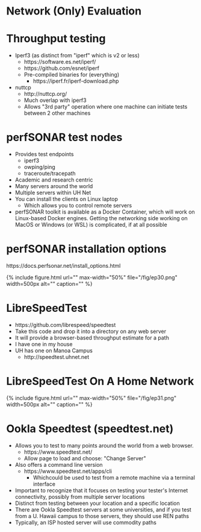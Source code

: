 # Network (Only) Evaluation

# Throughput testing

* Iperf3 \(as distinct from "iperf" which is v2 or less\)
  * https://software\.es\.net/iperf/
  * https://github\.com/esnet/iperf
  * Pre\-compiled binaries for \(everything\)
    * https://iperf\.fr/iperf\-download\.php
* nuttcp
  * http://nuttcp\.org/
  * Much overlap with iperf3
  * Allows "3rd party" operation where one machine can initiate tests between 2 other machines

# perfSONAR test nodes

* Provides test endpoints
  * iperf3
  * owping/ping
  * traceroute/tracepath
* Academic and research centric
* Many servers around the world
* Multiple servers within UH Net
* You can install the clients on Linux laptop
  * Which allows you to control remote servers
* perfSONAR toolkit is available as a Docker Container\, which will work on Linux\-based Docker engines\. Getting the networking side working on MacOS or Windows \(or WSL\) is complicated\, if at all possible

# perfSONAR installation options

https://docs\.perfsonar\.net/install\_options\.html

{% include figure.html url="" max-width="50%"
   file="/fig/ep30.png" width=500px alt="" caption="" %}

# LibreSpeedTest

* https://github\.com/librespeed/speedtest
* Take this code and drop it into a directory on any web server
* It will provide a browser\-based throughput estimate for a path
* I have one in my house
* UH has one on Manoa Campus
  * http://speedtest\.uhnet\.net

# LibreSpeedTest On A Home Network

{% include figure.html url="" max-width="50%"
   file="/fig/ep31.png" width=500px alt="" caption="" %}

# Ookla Speedtest (speedtest.net)

* Allows you to test to many points around the world from a web browser\.
  * https://www\.speedtest\.net/
  * Allow page to load and choose: "Change Server"
* Also offers a command line version
  * https://www\.speedtest\.net/apps/cli
    * Whichcould be used to test from a remote machine via a terminal interface
* Important to recognize that it focuses on testing your tester's Internet connectivity\, possibly from multiple server locations
* Distinct from testing between your location and a specific location
* There are Ookla Speedtest servers at some universities\, and if you test from a U\. Hawaii campus to those servers\, they should use REN paths
* Typically\, an ISP hosted server will use commodity paths
